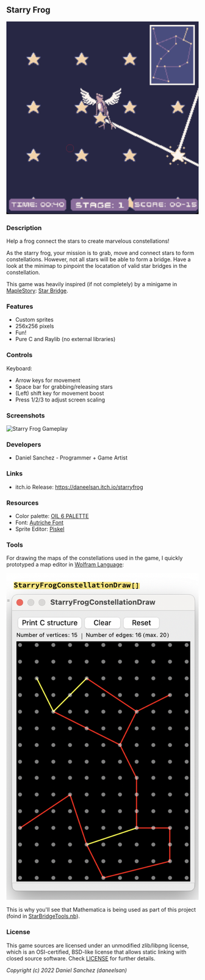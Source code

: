 ## Starry Frog

![Starry Frog](screenshots/screenshot000.png "Starry Frog")

### Description

Help a frog connect the stars to create marvelous constellations!

As the starry frog, your mission is to grab, move and connect stars to form constellations.
However, not all stars will be able to form a bridge.
Have a look at the minimap to pinpoint the locatation of valid star bridges in the constellation.

This game was heavily inspired (if not completely) by a minigame in [MapleStory](https://maplestory.nexon.net/): [Star Bridge](https://maplestory.nexon.net/news/77917/v-237-ignition-cygnus-knights-redux-patch-notes/#Star).

### Features

 - Custom sprites
 - 256x256 pixels
 - Fun!
 - Pure C and Raylib (no external libraries)

### Controls

Keyboard:
 - Arrow keys for movement
 - Space bar for grabbing/releasing stars
 - (Left) shift key for movement boost
 - Press 1/2/3 to adjust screen scaling

### Screenshots

![Starry Frog Gameplay](screenshots/giph000.gif "Starry Frog Gameplay")

### Developers

 - Daniel Sanchez - Programmer + Game Artist

### Links

 - itch.io Release: https://daneelsan.itch.io/starryfrog

### Resources

 - Color palette: [OIL 6 PALETTE](https://lospec.com/palette-list/oil-6)
 - Font: [Autriche Font](https://www.fontspace.com/autriche-font-f3285)
 - Sprite Editor: [Piskel](https://www.piskelapp.com/)


### Tools

For drawing the maps of the constellations used in the game, I quickly prototyped a map editor in [Wolfram Language](https://www.wolfram.com/language/):

 ![StarBridgeDraw](screenshots/screenshot003.png "StarBridgeDraw")

This is why you'll see that Mathematica is being used as part of this project (foind in [StarBridgeTools.nb](tools/StarBridgeTools.nb)).

### License

This game sources are licensed under an unmodified zlib/libpng license, which is an OSI-certified, BSD-like license that allows static linking with closed source software. Check [LICENSE](LICENSE) for further details.

*Copyright (c) 2022 Daniel Sanchez (daneelsan)*

